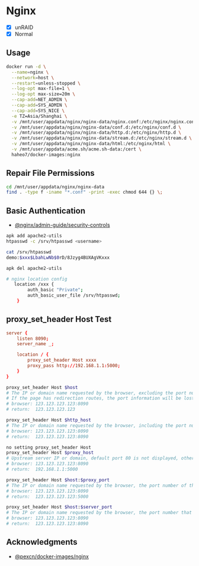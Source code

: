 # Nginx

- [x] unRAID
- [x] Normal

## Usage

```sh
docker run -d \
  --name=nginx \
  --network=host \
  --restart=unless-stopped \
  --log-opt max-file=1 \
  --log-opt max-size=20m \
  --cap-add=NET_ADMIN \
  --cap-add=SYS_ADMIN \
  --cap-add=SYS_NICE \
  -e TZ=Asia/Shanghai \
  -v /mnt/user/appdata/nginx/nginx-data/nginx.conf:/etc/nginx/nginx.conf \
  -v /mnt/user/appdata/nginx/nginx-data/conf.d:/etc/nginx/conf.d \
  -v /mnt/user/appdata/nginx/nginx-data/http.d:/etc/nginx/http.d \
  -v /mnt/user/appdata/nginx/nginx-data/stream.d:/etc/nginx/stream.d \
  -v /mnt/user/appdata/nginx/nginx-data/html:/etc/nginx/html \
  -v /mnt/user/appdata/acme.sh/acme.sh-data:/cert \
  haheo7/docker-images:nginx
```

## Repair File Permissions

```sh
cd /mnt/user/appdata/nginx/nginx-data
find . -type f -iname "*.conf" -print -exec chmod 644 {} \;
```

## Basic Authentication

- [@nginx/admin-guide/security-controls](https://docs.nginx.com/nginx/admin-guide/security-controls/configuring-http-basic-authentication/)

```sh
apk add apache2-utils
htpasswd -c /srv/htpasswd <username>

cat /srv/htpasswd
demo:$xxx$LbahLwNb$0rD/8Jzyg4BUXAgVKxxx

apk del apache2-utils

# nginx location config
   location /xxx {
        auth_basic "Private";
        auth_basic_user_file /srv/htpasswd;
    }
```

## proxy_set_header Host Test

```conf
server {
    listen 8090;
    server_name _;

    location / {
        proxy_set_header Host xxxx
        proxy_pass http://192.168.1.1:5000;
    }
}
```

```sh
proxy_set_header Host $host
# The IP or domain name requested by the browser, excluding the port number.
# If the page has redirection routes, the port information will be lost, resulting in 404.
# browser: 123.123.123.123:8090
# return:  123.123.123.123

proxy_set_header Host $http_host
# The IP or domain name requested by the browser, including the port number.
# browser: 123.123.123.123:8090
# return:  123.123.123.123:8090

no setting proxy_set_header Host
proxy_set_header Host $proxy_host
# Upstream server IP or domain, default port 80 is not displayed, others are displayed.
# browser: 123.123.123.123:8090
# return:  192.168.1.1:5000

proxy_set_header Host $host:$proxy_port
# The IP or domain name requested by the browser, the port number of the upstream server.
# browser: 123.123.123.123:8090
# return:  123.123.123.123:5000

proxy_set_header Host $host:$server_port
# The IP or domain name requested by the browser, the port number that nginx listens to.
# browser: 123.123.123.123:8090
# return:  123.123.123.123:8090
```

## Acknowledgments

- [@pexcn/docker-images/nginx](https://github.com/pexcn/docker-images/tree/master/net/nginx)
